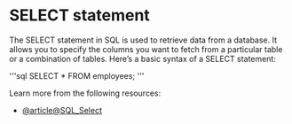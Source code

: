# SELECT statement

The SELECT statement in SQL is used to retrieve data from a database. It allows you to specify the columns you want to fetch from a particular table or a combination of tables. Here’s a basic syntax of a SELECT statement:

'''sql
SELECT * FROM employees;
'''

Learn more from the following resources:

- [@article@SQL_Select](https://www.w3schools.com/sql/sql_select.asp)
